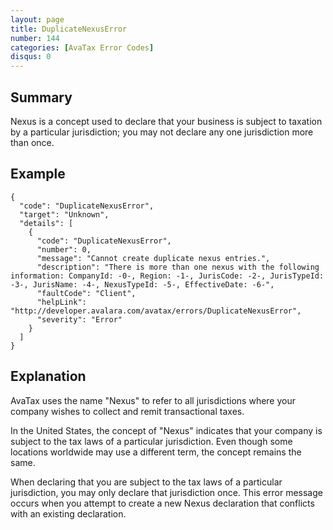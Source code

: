 ```yaml
---
layout: page
title: DuplicateNexusError
number: 144
categories: [AvaTax Error Codes]
disqus: 0
---
```


## Summary

Nexus is a concept used to declare that your business is subject to taxation by a particular jurisdiction; you may not declare any one jurisdiction more than once.

## Example

    {
      "code": "DuplicateNexusError",
      "target": "Unknown",
      "details": [
        {
          "code": "DuplicateNexusError",
          "number": 0,
          "message": "Cannot create duplicate nexus entries.",
          "description": "There is more than one nexus with the following information: CompanyId: -0-, Region: -1-, JurisCode: -2-, JurisTypeId: -3-, JurisName: -4-, NexusTypeId: -5-, EffectiveDate: -6-",
          "faultCode": "Client",
          "helpLink": "http://developer.avalara.com/avatax/errors/DuplicateNexusError",
          "severity": "Error"
        }
      ]
    }

## Explanation

AvaTax uses the name "Nexus" to refer to all jurisdictions where your company wishes to collect and remit transactional taxes.

In the United States, the concept of "Nexus" indicates that your company is subject to the tax laws of a particular jurisdiction.  Even though some locations worldwide may use a different term, the concept remains the same.

When declaring that you are subject to the tax laws of a particular jurisdiction, you may only declare that jurisdiction once.  This error message occurs when you attempt to create a new Nexus declaration that conflicts with an existing declaration.
